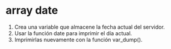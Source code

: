 # array date
1.	Crea una variable que almacene la fecha actual del servidor.
2. Usar la función date para imprimir el día actual.
3. Imprimirlas nuevamente con la función var_dump().
